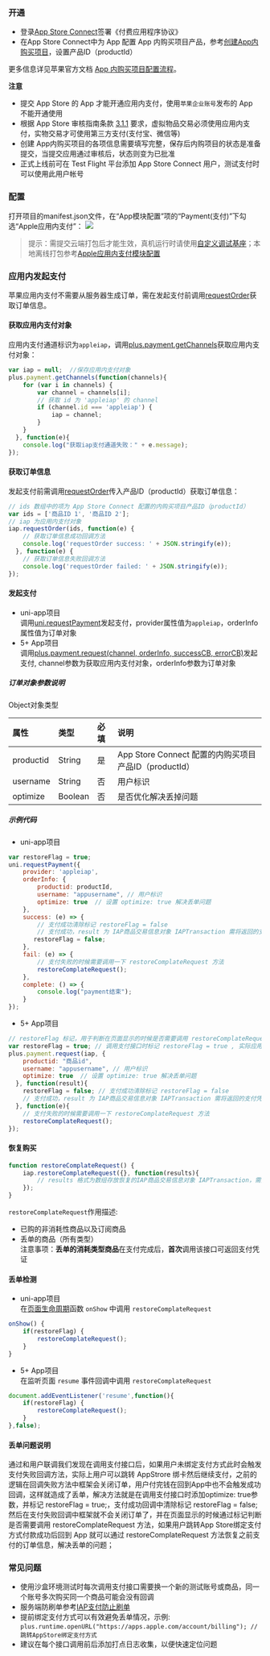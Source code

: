 ### 开通  
- 登录[App Store Connect](https://appstoreconnect.apple.com/)签署《付费应用程序协议》
- 在App Store Connect中为 App 配置 App 内购买项目产品，参考[创建App内购买项目](https://help.apple.com/app-store-connect/#/devae49fb316)，设置产品ID（productId）

更多信息详见苹果官方文档 [App 内购买项目配置流程](https://help.apple.com/app-store-connect/#/devb57be10e7)。

**注意**  
- 提交 App Store 的 App 才能开通应用内支付，使用`苹果企业账号`发布的 App 不能开通使用  
- 根据 App Store 审核指南条款 [3.1.1](https://developer.apple.com/cn/app-store/review/guidelines/#in-app-purchase) 要求，虚拟物品交易必须使用应用内支付，实物交易才可使用第三方支付(支付宝、微信等)
- 创建 App内购买项目的各项信息需要填写完整，保存后内购项目的状态是准备提交，当提交应用通过审核后，状态则变为已批准
- 正式上线前可在 Test Flight 平台添加 App Store Connect 用户，测试支付时可以使用此用户帐号


### 配置  
打开项目的manifest.json文件，在“App模块配置”项的“Payment(支付)”下勾选“Apple应用内支付”：
![](https://partner-dcloud-native.oss-cn-hangzhou.aliyuncs.com/images/uniapp/payment/iap_setup_manifest_info.png)

> 提示：需提交云端打包后才能生效，真机运行时请使用[自定义调试基座](https://ask.dcloud.net.cn/article/35115)；本地离线打包参考[Apple应用内支付模块配置](https://nativesupport.dcloud.net.cn/AppDocs/usemodule/iOSModuleConfig/pay?id=%e8%8b%b9%e6%9e%9c%e5%ba%94%e7%94%a8%e5%86%85%e8%b4%ad%e6%94%af%e4%bb%98)

### 应用内发起支付

苹果应用内支付不需要从服务器生成订单，需在发起支付前调用[requestOrder](https://www.html5plus.org/doc/zh_cn/payment.html#plus.payment.PaymentChannel.requestOrder)获取订单信息。

#### 获取应用内支付对象
应用内支付通道标识为`appleiap`，调用[plus.payment.getChannels](https://www.html5plus.org/doc/zh_cn/payment.html#plus.payment.getChannels)获取应用内支付对象：
```  js
var iap = null;  //保存应用内支付对象
plus.payment.getChannels(function(channels){
    for (var i in channels) {
        var channel = channels[i];
        // 获取 id 为 'appleiap' 的 channel  
        if (channel.id === 'appleiap') {
            iap = channel;
        }
    }
  }, function(e){
    console.log("获取iap支付通道失败：" + e.message);
});
```

#### 获取订单信息
发起支付前需调用[requestOrder](https://www.html5plus.org/doc/zh_cn/payment.html#plus.payment.PaymentChannel.requestOrder)传入产品ID（productId）获取订单信息：
```  js
// ids 数组中的项为 App Store Connect 配置的内购买项目产品ID（productId）
var ids = ['商品ID 1', '商品ID 2'];
// iap 为应用内支付对象 
iap.requestOrder(ids, function(e) {  
    // 获取订单信息成功回调方法  
    console.log('requestOrder success: ' + JSON.stringify(e));
  }, function(e) {
    // 获取订单信息失败回调方法  
    console.log('requestOrder failed: ' + JSON.stringify(e));
});
```

#### 发起支付
- uni-app项目  
调用[uni.requestPayment](https://uniapp.dcloud.io/api/plugins/payment?id=requestpayment)发起支付，provider属性值为`appleiap`，orderInfo属性值为订单对象
- 5+ App项目  
调用[plus.payment.request(channel, orderInfo, successCB, errorCB)](https://www.html5plus.org/doc/zh_cn/payment.html#plus.payment.request)发起支付, channel参数为获取应用内支付对象，orderInfo参数为订单对象

##### 订单对象参数说明  
Object对象类型

| 属性 | 类型 | 必填 | 说明 |
| :--- | :--- | :--- | :--- |
| productid | String | 是 | App Store Connect 配置的内购买项目产品ID（productId） |
| username | String | 否 | 用户标识 |
| optimize | Boolean | 否 | 是否优化解决丢掉问题 |

##### 示例代码
- uni-app项目
```  js
var restoreFlag = true;
uni.requestPayment({
    provider: 'appleiap',
    orderInfo: {
        productid: productId,    
        username: "appusername", // 用户标识
        optimize: true  // 设置 optimize: true 解决丢单问题  
    },
    success: (e) => {
        // 支付成功清除标记 restoreFlag = false  
        // 支付成功，result 为 IAP商品交易信息对象 IAPTransaction 需将返回的支付凭证传给后端进行二次认证 
       restoreFlag = false;
    },
    fail: (e) => {
        // 支付失败的时候需要调用一下 restoreComplateRequest 方法  
        restoreComplateRequest();
    },
    complete: () => {
        console.log("payment结束");
    }
});
```

-  5+ App项目  
```  js
// restoreFlag 标记，用于判断在页面显示的时候是否需要调用 restoreComplateRequest 方法  
var restoreFlag = true; // 调用支付接口时标记 restoreFlag = true , 实际应用请将标记存储在 storage 中  
plus.payment.request(iap, {
    productid: "商品id",
    username: "appusername", // 用户标识  
    optimize: true  // 设置 optimize: true 解决丢单问题  
  }, function(result){
    restoreFlag = false; // 支付成功清除标记 restoreFlag = false  
    // 支付成功，result 为 IAP商品交易信息对象 IAPTransaction 需将返回的支付凭证传给后端进行二次认证  
  }, function(e){
    // 支付失败的时候需要调用一下 restoreComplateRequest 方法  
    restoreComplateRequest();
});
```

#### 恢复购买
```  js
function restoreComplateRequest() {
    iap.restoreComplateRequest({}, function(results){
        // results 格式为数组存放恢复的IAP商品交易信息对象 IAPTransaction，需要将返回的支付凭证传给后端进行二次认证  
    });
}
```

`restoreComplateRequest`作用描述:
- 已购的非消耗性商品以及订阅商品  
- 丢单的商品（所有类型）  
注意事项：**丢单的消耗类型商品**在支付完成后，**首次**调用该接口可返回支付凭证

#### 丢单检测
- uni-app项目  
在[页面生命周期](https://uniapp.dcloud.io/collocation/frame/lifecycle?id=%e9%a1%b5%e9%9d%a2%e7%94%9f%e5%91%bd%e5%91%a8%e6%9c%9f)函数 `onShow` 中调用 `restoreComplateRequest`  
```  js
onShow() {
    if(restoreFlag) {
        restoreComplateRequest();
    }
}
```
- 5+ App项目  
在监听页面 `resume` 事件回调中调用 `restoreComplateRequest`  
```  js
document.addEventListener('resume',function(){  
    if(restoreFlag) {  
        restoreComplateRequest();
    }  
},false); 
```

#### 丢单问题说明  
通过和用户联调我们发现在调用支付接口后，如果用户未绑定支付方式此时会触发支付失败回调方法，实际上用户可以跳转 AppStrore 绑卡然后继续支付，之前的逻辑在回调失败方法中框架会关闭订单，用户付完钱在回到App中也不会触发成功回调，这样就造成了丢单，解决方法就是在调用支付接口时添加optimize: true参数，并标记 restoreFlag = true;，支付成功回调中清除标记 restoreFlag = false; 然后在支付失败回调中框架就不会关闭订单了，并在页面显示的时候通过标记判断是否需要调用 restoreComplateRequest 方法，如果用户跳转App Store绑定支付方式付款成功后回到 App 就可以通过 restoreComplateRequest 方法恢复之前支付的订单信息，解决丢单的问题；


### 常见问题  
- 使用沙盒环境测试时每次调用支付接口需要换一个新的测试账号或商品，同一个账号多次购买同一个商品可能会没有回调 
- 服务端防刷单参考[IAP支付防止刷单](https://www.jianshu.com/p/5cf686e92924)
- 提前绑定支付方式可以有效避免丢单情况，示例:
`plus.runtime.openURL("https://apps.apple.com/account/billing"); //跳转AppStore绑定支付方式`
- 建议在每个接口调用前后添加打点日志收集，以便快速定位问题

